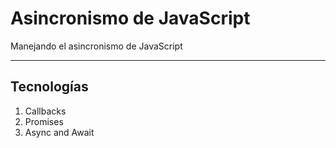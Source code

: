 # Asincronismo de JavaScript

Manejando el asincronismo de JavaScript

____

## Tecnologías
1. Callbacks
2. Promises
3. Async and Await